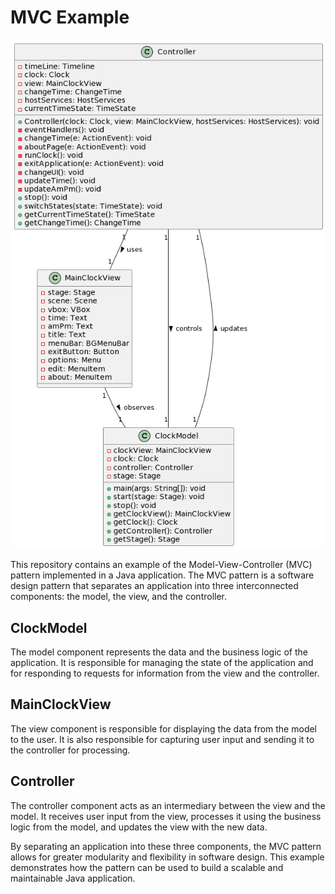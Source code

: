 # MVC Example

![MVC Image](https://github.com/BrennenGriffith/SimpleFXClock/blob/main/src/main/resources/MVC%20PlantUML.png)

This repository contains an example of the Model-View-Controller (MVC) pattern implemented in a Java application. The MVC pattern is a software design pattern that separates an application into three interconnected components: the model, the view, and the controller.

## ClockModel
The model component represents the data and the business logic of the application. It is responsible for managing the state of the application and for responding to requests for information from the view and the controller.

## MainClockView
The view component is responsible for displaying the data from the model to the user. It is also responsible for capturing user input and sending it to the controller for processing.

## Controller
The controller component acts as an intermediary between the view and the model. It receives user input from the view, processes it using the business logic from the model, and updates the view with the new data.

By separating an application into these three components, the MVC pattern allows for greater modularity and flexibility in software design. This example demonstrates how the pattern can be used to build a scalable and maintainable Java application.

